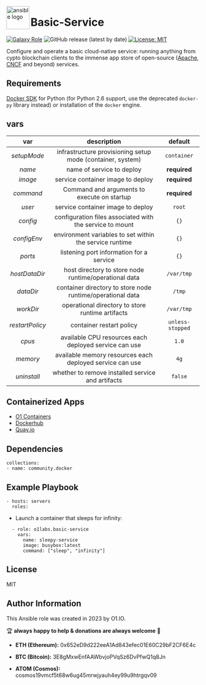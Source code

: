 <!-- @format -->

<p><img src="https://code.benco.io/icon-collection/logos/ansible.svg" alt="ansible logo" title="ansible" align="left" height="60" /></p>

# Basic-Service
[![Galaxy Role](https://img.shields.io/ansible/role/61415.svg)](https://galaxy.ansible.com/0x0I/basic_service)
![GitHub release (latest by date)](https://img.shields.io/github/v/release/0x0I/basic-service?color=yellow)
[![License: MIT](https://img.shields.io/badge/License-MIT-green.svg)](https://opensource.org/licenses/MIT)

Configure and operate a basic cloud-native service: running anything from cypto blockchain clients to the immense app store of open-source ([Apache](https://projects.apache.org/projects.html), [CNCF](https://landscape.cncf.io/card-mode?project=hosted&grouping=no) and beyond) services.

## Requirements

[Docker SDK](https://docker-py.readthedocs.io/en/stable/) for Python (for Python 2.6 support, use the deprecated `docker-py` library instead) or installation of the `docker` engine.

## vars

|       var       |                        description                         |     default      |
| :-------------: | :--------------------------------------------------------: | :--------------: |
|   _setupMode_   |  infrastructure provisioning setup mode (container, system)  |   `container`    |
|     _name_      |                 name of service to deploy                  |    **required**    |
|     _image_     |             service container image to deploy              |    **required**    |
|     _command_     |             Command and arguments to execute on startup              |    **required**    |
|     _user_     |             service container image to deploy              |    `root`    |
|    _config_     |  configuration files associated with the service to mount  |       `{}`       |
|   _configEnv_   |  environment variables to set within the service runtime   |       `{}`       |
|     _ports_     |          listening port information for a service          |       `{}`       |
|  _hostDataDir_  |   host directory to store node runtime/operational data    |    `/var/tmp`    |
|    _dataDir_    | container directory to store node runtime/operational data |      `/tmp`      |
|    _workDir_    |      operational directory to store runtime artifacts      |    `/var/tmp`    |
| _restartPolicy_ |                  container restart policy                  | `unless-stopped` |
|     _cpus_      |  available CPU resources each deployed service can use   |      `1.0`       |
|    _memory_     | available memory resources each deployed service can use |       `4g`       |
|   _uninstall_   |    whether to remove installed service and artifacts    |     `false`      |

## Containerized Apps
- [O1 Containers](https://github.com/0x0I/containers)
- [Dockerhub](https://hub.docker.com/search?q=)
- [Quay.io](https://quay.io/search)

## Dependencies

```
collections:
- name: community.docker
```

## Example Playbook

```
- hosts: servers
  roles:
```

- Launch a container that sleeps for infinity:

```
  - role: o1labs.basic-service
    vars:
      name: sleepy-service
      image: busybox:latest
      command: ["sleep", "infinity"]
```

## License

MIT

## Author Information

This Ansible role was created in 2023 by O1.IO.

🏆 **always happy to help & donations are always welcome** 💸

- **ETH (Ethereum):** 0x652eD9d222eeA1Ad843efec01E60C29bF2CF6E4c

- **BTC (Bitcoin):** 3E8gMxwEnfAAWbvjoPVqSz6DvPfwQ1q8Jn

- **ATOM (Cosmos):** cosmos19vmcf5t68w6ug45mrwjyauh4ey99u9htrgqv09
